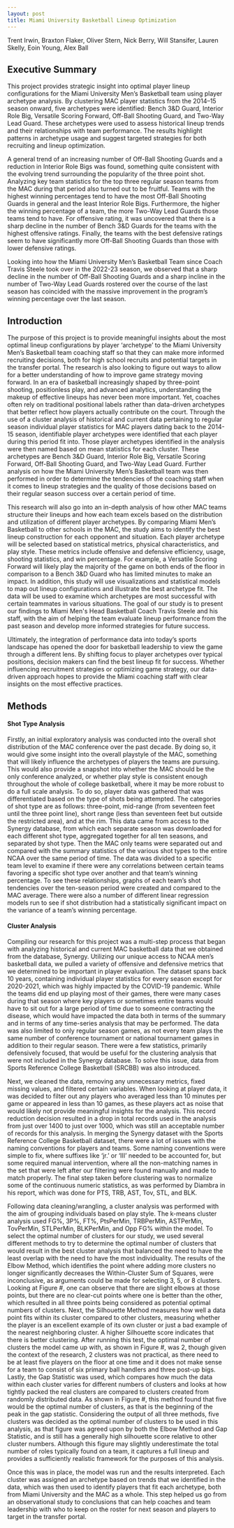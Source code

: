 ```yaml
---
layout: post
title: Miami University Basketball Lineup Optimization
---
```

Trent Irwin, Braxton Flaker, Oliver Stern, Nick Berry, Will Stansifer, Lauren Skelly, Eoin Young, Alex Ball

## Executive Summary

  This project provides strategic insight into optimal player lineup configurations for the Miami University Men’s Basketball team using player archetype analysis. By clustering MAC player statistics from the 2014–15 season onward, five archetypes were identified: Bench 3&D Guard, Interior Role Big, Versatile Scoring Forward, Off-Ball Shooting Guard, and Two-Way Lead Guard. These archetypes were used to assess historical lineup trends and their relationships with team performance. The results highlight patterns in archetype usage and suggest targeted strategies for both recruiting and lineup optimization. 

  A general trend of an increasing number of Off-Ball Shooting Guards and a reduction in Interior Role Bigs was found, something quite consistent with the evolving trend surrounding the popularity of the three point shot. Analyzing key team statistics for the top three regular season teams from the MAC during that period also turned out to be fruitful. Teams with the highest winning percentages tend to have the most Off-Ball Shooting Guards in general and the least Interior Role Bigs. Furthermore, the higher the winning percentage of a team, the more Two-Way Lead Guards those teams tend to have. For offensive rating, it was uncovered that there is a sharp decline in the number of Bench 3&D Guards for the teams with the highest offensive ratings. Finally, the teams with the best defensive ratings seem to have significantly more Off-Ball Shooting Guards than those with lower defensive ratings. 

  Looking into how the Miami University Men’s Basketball Team since Coach Travis Steele took over in the 2022-23 season, we observed that a sharp decline in the number of Off-Ball Shooting Guards and a sharp incline in the number of Two-Way Lead Guards rostered over the course of the last season has coincided with the massive improvement in the program’s winning percentage over the last season.

## Introduction

  The purpose of this project is to provide meaningful insights about the most optimal lineup configurations by player ‘archetype’ to the Miami University Men’s Basketball team coaching staff so that they can make more informed recruiting decisions, both for high school recruits and potential targets in the transfer portal. The research is also looking to figure out ways to allow for a better understanding of how to improve game strategy moving forward. In an era of basketball increasingly shaped by three-point shooting, positionless play, and advanced analytics, understanding the makeup of effective lineups has never been more important. Yet, coaches often rely on traditional positional labels rather than data-driven archetypes that better reflect how players actually contribute on the court. Through the use of a cluster analysis of historical and current data pertaining to regular season individual player statistics for MAC players dating back to the 2014-15 season, identifiable player archetypes were identified that each player during this period fit into. Those player archetypes identified in the analysis were then named based on mean statistics for each cluster. These archetypes are Bench 3&D Guard, Interior Role Big, Versatile Scoring Forward, Off-Ball Shooting Guard, and Two-Way Lead Guard. Further analysis on how the Miami University Men’s Basketball team was then performed in order to determine the tendencies of the coaching staff when it comes to lineup strategies and the quality of those decisions based on their regular season success over a certain period of time.

  This research will also go into an in-depth analysis of how other MAC teams structure their lineups and how each team excels based on the distribution and utilization of different player archetypes. By comparing Miami Men’s Basketball to other schools in the MAC, the study aims to identify the best lineup construction for each opponent and situation. Each player archetype will be selected based on statistical metrics, physical characteristics, and play style. These metrics include offensive and defensive efficiency, usage, shooting statistics, and win percentage. For example, a Versatile Scoring Forward will likely play the majority of the game on both ends of the floor in comparison to a Bench 3&D Guard who has limited minutes to make an impact. In addition, this study will use visualizations and statistical models to map out lineup configurations and illustrate the best archetype fit. The data will be used to examine which archetypes are most successful with certain teammates in various situations. The goal of our study is to present our findings to Miami Men's Head Basketball Coach Travis Steele and his staff, with the aim of helping the team evaluate lineup performance from the past season and develop more informed strategies for future success.

  Ultimately, the integration of performance data into today’s sports landscape has opened the door for basketball leadership to view the game through a different lens. By shifting focus to player archetypes over typical positions, decision makers can find the best lineup fit for success. Whether influencing recruitment strategies or optimizing game strategy, our data-driven approach hopes to provide the Miami coaching staff with clear insights on the most effective practices.

## Methods

#### Shot Type Analysis
  Firstly, an initial exploratory analysis was conducted into the overall shot distribution of the MAC conference over the past decade. By doing so, it would give some insight into the overall playstyle of the MAC, something that will likely influence the archetypes of players the teams are pursuing. This would also provide a snapshot into whether the MAC should be the only conference analyzed, or whether play style is consistent enough throughout the whole of college basketball, where it may be more robust to do a full scale analysis. To do so, player data was gathered that was differentiated based on the type of shots being attempted. The categories of shot type are as follows: three-point, mid-range (from seventeen feet until the three point line), short range (less than seventeen feet but outside the restricted area), and at the rim. This data came from access to the Synergy database, from which each separate season was downloaded for each different shot type, aggregated together for all ten seasons, and separated by shot type. Then the MAC only teams were separated out and compared with the summary statistics of the various shot types to the entire NCAA over the same period of time. The data was divided to a specific team level to examine if there were any correlations between certain teams favoring a specific shot type over another and that team’s winning percentage. To see these relationships, graphs of each team’s shot tendencies over the ten-season period were created and compared to the MAC average. There were also a number of different linear regression models run to see if shot distribution had a statistically significant impact on the variance of a team’s winning percentage. 

#### Cluster Analysis
  Compiling our research for this project was a multi-step process that began with analyzing historical and current MAC basketball data that we obtained from the database, Synergy. Utilizing our unique access to NCAA men’s basketball data, we pulled a variety of offensive and defensive metrics that we determined to be important in player evaluation. The dataset spans back 10 years, containing individual player statistics for every season except for 2020-2021, which was highly impacted by the COVID-19 pandemic. While the teams did end up playing most of their games, there were many cases during that season where key players or sometimes entire teams would have to sit out for a large period of time due to someone contracting the disease, which would have impacted the data both in terms of the summary and in terms of any time-series analysis that may be performed. The data was also limited to only regular season games, as not every team plays the same number of conference tournament or national tournament games in addition to their regular season. There were a few statistics, primarily defensively focused, that would be useful for the clustering analysis that were not included in the Synergy database. To solve this issue, data from Sports Reference College Basketball (SRCBB) was also introduced.
  
  Next, we cleaned the data, removing any unnecessary metrics, fixed missing values, and filtered certain variables. When looking at player data, it was decided to filter out any players who averaged less than 10 minutes per game or appeared in less than 10 games, as these players act as noise that would likely not provide meaningful insights for the analysis. This record reduction decision resulted in a drop in total records used in the analysis from just over 1400 to just over 1000, which was still an acceptable number of records for this analysis. In merging the Synergy dataset with the Sports Reference College Basketball dataset, there were a lot of issues with the naming conventions for players and teams. Some naming conventions were simple to fix, where suffixes like ‘jr.’ or ‘III’ needed to be accounted for, but some required manual intervention, where all the non-matching names in the set that were left after our filtering were found manually and made to match properly. The final step taken before clustering was to normalize some of the continuous numeric statistics, as was performed by Diambra in his report, which was done for PTS, TRB, AST, Tov, STL, and BLK.

  Following data cleaning/wrangling, a cluster analysis was performed with the aim of grouping individuals based on play style. The k-means cluster analysis used FG%, 3P%, FT%, PtsPerMin, TRBPerMin, ASTPerMin, TovPerMin, STLPerMin, BLKPerMin, and Opp FG% within the model. To select the optimal number of clusters for our study, we used several different methods to try to determine the optimal number of clusters that would result in the best cluster analysis that balanced the need to have the least overlap with the need to have the most individuality. The results of the Elbow Method, which identifies the point where adding more clusters no longer significantly decreases the Within-Cluster Sum of Squares, were inconclusive, as arguments could be made for selecting 3, 5, or 8 clusters. Looking at Figure #, one can observe that there are slight elbows at those points, but there are no clear-cut points where one is better than the other, which resulted in all three points being considered as potential optimal numbers of clusters. Next,  the Silhouette Method measures how well a data point fits within its cluster compared to other clusters, measuring whether the player is an excellent example of its own cluster or just a bad example of the nearest neighboring cluster. A higher Silhouette score indicates that there is better clustering. After running this test, the optimal number of clusters the model came up with, as shown in Figure #, was 2, though given the context of the research, 2 clusters was not practical, as there need to be at least five players on the floor at one time and it does not make sense for a team to consist of six primary ball handlers and three post-up bigs. Lastly, the Gap Statistic was used, which compares how much the data within each cluster varies for different numbers of clusters and looks at how tightly packed the real clusters are compared to clusters created from randomly distributed data. As shown in Figure #, this method found that five would be the optimal number of clusters, as that is the beginning of the peak in the gap statistic. Considering the output of all three methods, five clusters was decided as the optimal number of clusters to be used in this analysis, as that figure was agreed upon by both the Elbow Method and Gap Statistic, and is still has a generally high silhouette score relative to other cluster numbers. Although this figure may slightly underestimate the total number of roles typically found on a team, it captures a full lineup and provides a sufficiently realistic framework for the purposes of this analysis.

  Once this was in place, the model was run and the results interpreted. Each cluster was assigned an archetype based on trends that we identified in the data, which was then used to identify players that fit each archetype, both from Miami University and the MAC as a whole. This step helped us go from an observational study to conclusions that can help coaches and team leadership with who to keep on the roster for next season and players to target in the transfer portal.

